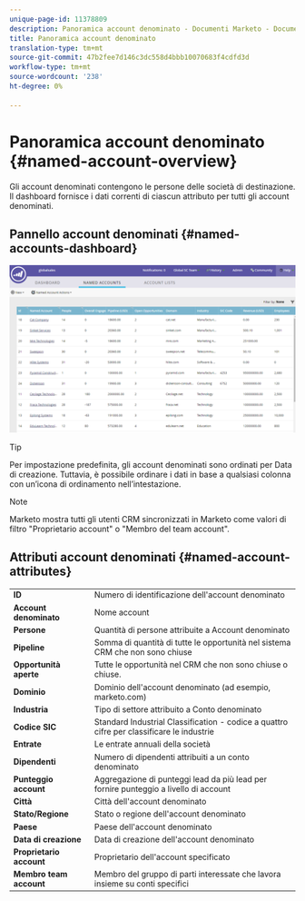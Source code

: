 ```yaml
---
unique-page-id: 11378809
description: Panoramica account denominato - Documenti Marketo - Documentazione prodotto
title: Panoramica account denominato
translation-type: tm+mt
source-git-commit: 47b2fee7d146c3dc558d4bbb10070683f4cdfd3d
workflow-type: tm+mt
source-wordcount: '238'
ht-degree: 0%

---
```



# Panoramica account denominato {#named-account-overview}

Gli account denominati contengono le persone delle società di destinazione. Il dashboard fornisce i dati correnti di ciascun attributo per tutti gli account denominati.

## Pannello account denominati {#named-accounts-dashboard}

![](assets/one.png)

>[!TIP]
>
>Per impostazione predefinita, gli account denominati sono ordinati per Data di creazione. Tuttavia, è possibile ordinare i dati in base a qualsiasi colonna con un’icona di ordinamento nell’intestazione.

>[!NOTE]
>
>Marketo mostra tutti gli utenti CRM sincronizzati in Marketo come valori di filtro &quot;Proprietario account&quot; o &quot;Membro del team account&quot;.

## Attributi account denominati {#named-account-attributes}

<table> 
 <tbody> 
  <tr> 
   <td><strong>ID</strong></td> 
   <td>Numero di identificazione dell'account denominato</td> 
  </tr> 
  <tr> 
   <td><strong>Account denominato</strong></td> 
   <td>Nome account</td> 
  </tr> 
  <tr> 
   <td><strong>Persone</strong></td> 
   <td>Quantità di persone attribuite a Account denominato</td> 
  </tr> 
  <tr> 
   <td><strong>Pipeline</strong></td> 
   <td>Somma di quantità di tutte le opportunità nel sistema CRM che non sono chiuse</td> 
  </tr> 
  <tr> 
   <td><strong>Opportunità aperte</strong></td> 
   <td>Tutte le opportunità nel CRM che non sono chiuse o chiuse.</td> 
  </tr> 
  <tr> 
   <td><strong>Dominio</strong></td> 
   <td>Dominio dell'account denominato (ad esempio, marketo.com)</td> 
  </tr> 
  <tr> 
   <td><strong>Industria</strong></td> 
   <td>Tipo di settore attribuito a Conto denominato</td> 
  </tr> 
  <tr> 
   <td><strong>Codice SIC</strong></td> 
   <td><span><strong></strong>Standard <strong></strong>Industrial <strong></strong>Classification - codice a quattro cifre per classificare le industrie<br></span></td> 
  </tr> 
  <tr> 
   <td><strong>Entrate</strong></td> 
   <td>Le entrate annuali della società</td> 
  </tr> 
  <tr> 
   <td><strong>Dipendenti</strong></td> 
   <td>Numero di dipendenti attribuiti a un conto denominato</td> 
  </tr> 
  <tr> 
   <td colspan="1"><strong>Punteggio account</strong></td> 
   <td colspan="1">Aggregazione di punteggi lead da più lead per fornire punteggio a livello di account</td> 
  </tr> 
  <tr> 
   <td colspan="1"><strong>Città</strong></td> 
   <td colspan="1">Città dell'account denominato</td> 
  </tr> 
  <tr> 
   <td colspan="1"><strong>Stato/Regione</strong></td> 
   <td colspan="1">Stato o regione dell'account denominato</td> 
  </tr> 
  <tr> 
   <td colspan="1"><strong>Paese</strong></td> 
   <td colspan="1">Paese dell'account denominato</td> 
  </tr> 
  <tr> 
   <td colspan="1"><strong>Data di creazione</strong></td> 
   <td colspan="1">Data di creazione dell'account denominato</td> 
  </tr> 
  <tr> 
   <td colspan="1"><strong>Proprietario account</strong></td> 
   <td colspan="1">Proprietario dell'account specificato</td> 
  </tr> 
  <tr> 
   <td colspan="1"><strong>Membro team account</strong></td> 
   <td colspan="1">Membro del gruppo di parti interessate che lavora insieme su conti specifici</td> 
  </tr> 
 </tbody> 
</table>

